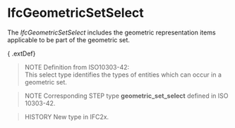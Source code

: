 # IfcGeometricSetSelect

The _IfcGeometricSetSelect_ includes the geometric representation items applicable to be part of the geometric set.

{ .extDef}
> NOTE  Definition from ISO10303-42:  
> This select type identifies the types of entities which can occur in a geometric set.

> NOTE  Corresponding STEP type **geometric_set_select** defined in ISO 10303-42.

> HISTORY  New type in IFC2x.
